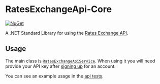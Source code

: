 # RatesExchangeApi-Core

[![NuGet](https://img.shields.io/badge/nuget-1.0.0-blue.svg)](https://www.nuget.org/packages/RatesExchangeApi)

A .NET Standard Library for using the [Rates Exchange API](https://www.ratesexchange.eu/).

## Usage

The main class is [`RatesExchangeApiService`](https://github.com/voutsasva/RatesExchangeApi-Core/blob/master/RatesExchangeApi/RatesExchangeApiService.cs). When using it you will need provide your API key after [signing up](https://www.ratesexchange.eu/Account/Register) for an account.

You can see an example usage in the [api tests](https://github.com/voutsasva/RatesExchangeApi-Core/blob/master/RatesExchangeApi.Tests/ApiTests.cs).

